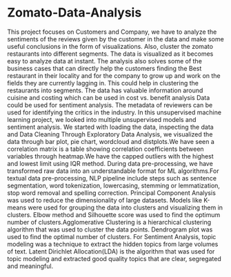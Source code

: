 # Zomato-Data-Analysis
This project focuses on Customers and Company, we have to analyze the sentiments of the
reviews given by the customer in the data and make some useful conclusions in the form of
visualizations. Also, cluster the zomato restaurants into different segments. The data is
visualized as it becomes easy to analyze data at instant. The analysis also solves some of
the business cases that can directly help the customers finding the Best restaurant in their
locality and for the company to grow up and work on the fields they are currently lagging in.
This could help in clustering the restaurants into segments. The data has valuable
information around cuisine and costing which can be used in cost vs. benefit analysis Data
could be used for sentiment analysis. The metadata of reviewers can be used for identifying
the critics in the industry.
In this unsupervised machine learning project, we looked into multiple unsupervised models
and sentiment analysis. We started with loading the data, inspecting the data and Data
Cleaning
Through Exploratory Data Analysis, we visualized the data through bar plot, pie chart,
wordcloud and distplots.We have seen a correlation matrix is a table showing correlation
coefficients between variables through heatmap.We have the capped outliers with the
highest and lowest limit using IQR method.
During data pre-processing, we have transformed raw data into an understandable format for
ML algorithms.For textual data pre-processing, NLP pipeline include steps such as sentence
segmentation, word tokenization, lowercasing, stemming or lemmatization, stop word
removal and spelling correction.
Principal Component Analysis was used to reduce the dimensionality of large datasets.
Models like K-means were used for grouping the data into clusters and visualizing them in
clusters. Elbow method and Silhouette score was used to find the optimum number of
clusters.Agglomerative Clustering is a hierarchical clustering algorithm that was used to
cluster the data points. Dendrogram plot was used to find the optimal number of clusters.
For Sentiment Analysis, topic modeling was a technique to extract the hidden topics from
large volumes of text. Latent Dirichlet Allocation(LDA) is the algorithm that was used for
topic modeling and extracted good quality topics that are clear, segregated and meaningful.
